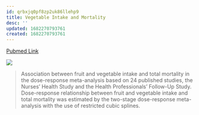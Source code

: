 ```yaml
---
id: qrbxjq0pf8zp2uk86llehp9
title: Vegetable Intake and Mortality
desc: ''
updated: 1682270793761
created: 1682270793761
---
```


[Pubmed Link](https://pubmed.ncbi.nlm.nih.gov/33641343/)

![](https://www.ncbi.nlm.nih.gov/pmc/articles/instance/8084888/bin/nihms-1660468-f0002.jpg)
> Association between fruit and vegetable intake and total mortality in the dose-response meta-analysis based on 24 published studies, the Nurses’ Health Study and the Health Professionals’ Follow-Up Study. Dose-response relationship between fruit and vegetable intake and total mortality was estimated by the two-stage dose-response meta-analysis with the use of restricted cubic splines.

